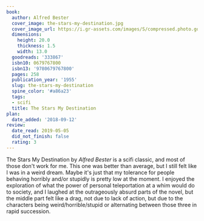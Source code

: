```yaml
---
book:
  author: Alfred Bester
  cover_image: the-stars-my-destination.jpg
  cover_image_url: https://i.gr-assets.com/images/S/compressed.photo.goodreads.com/books/1433671750l/333867._SX98_.jpg
  dimensions:
    height: 20.0
    thickness: 1.5
    width: 13.0
  goodreads: '333867'
  isbn10: 0679767800
  isbn13: '9780679767800'
  pages: 258
  publication_year: '1955'
  slug: the-stars-my-destination
  spine_color: '#a86a23'
  tags:
  - scifi
  title: The Stars My Destination
plan:
  date_added: '2018-09-12'
review:
  date_read: 2019-05-05
  did_not_finish: false
  rating: 3
---
```


The Stars My Destination by *Alfred Bester* is a scifi classic, and most of those don't work for me. This one was better than average, but I still felt like I was in a weird dream. Maybe it's just that my tolerance for people behaving horribly and/or stupidly is pretty low at the moment. I enjoyed the exploration of what the power of personal teleportation at a whim would do to society, and I laughed at the outrageously absurd parts of the novel, but the middle part felt like a drag, not due to lack of action, but due to the characters being weird/horrible/stupid or alternating between those three in rapid succession.
